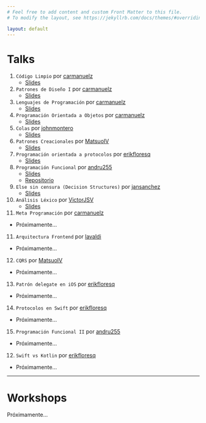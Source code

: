 ```yaml
---
# Feel free to add content and custom Front Matter to this file.
# To modify the layout, see https://jekyllrb.com/docs/themes/#overriding-theme-defaults

layout: default
---
```


# Talks

1. `Código Limpio` por [carmanuelz][carlosZarateGithub]
   - [Slides](https://docs.google.com/presentation/d/1jwdtryWsw_ETOjHe1gmPcQucssCm3Cl-M0AhMrrjTSU/edit?usp=sharing)
2. `Patrones de Diseño I` por [carmanuelz][carlosZarateGithub]
   - [Slides](https://docs.google.com/presentation/d/1Vr0POl4Agpg5lLdSltBkitLvNkuZMEX97fv3kXu8pBI/edit?usp=sharing)
3. `Lenguajes de Programación` por [carmanuelz][carlosZarateGithub]
   - [Slides](https://docs.google.com/presentation/d/1kNM9Iis5N86BQY1Ojjq5kZmPeO9wlZyAGjnoKgNuu3E/edit?usp=sharing)
4. `Programación Orientada a Objetos` por [carmanuelz][carlosZarateGithub]
   - [Slides](https://docs.google.com/presentation/d/191qr8Fu6dtQc4-oYlMW7hJ3QSrUAPnh--EmUt3JIzG0/edit?usp=sharing)
5. `Colas` por [johnmontero][johnMonteroGithub]
   - [Slides](https://docs.google.com/presentation/d/1h4h-acARTVGeL0DZ6EGtEsE7NFyn4XZuQrLC5w4iYZQ/edit?usp=sharing)
6. `Patrones Creacionales` por [MatsuoIV][pedroPairazamanGithub]
   - [Slides](https://docs.google.com/presentation/d/17iT9fkZje_I_srJ2VdKhCeMqAMUq5fGjUe_hIxG4mGo/edit?usp=sharing)
7. `Programación orientada a protocolos` por [erikfloresq][erikFloresGithub]
   - [Slides](https://pop-deck-txdkvlccbt.now.sh/#0)
8. `Programación Funcional` por [andru255][andresMunozGithub]
   - [Slides](https://docs.google.com/presentation/d/1qhLVkwcWxJ1KQwv3Vymd8lEq7VzrwAvA_4HmI3Ww2e0/edit?usp=sharing)
   - [Repositorio](https://github.com/und-tech/ProgFuncionalTaller)
9. `Else sin censura (Decision Structures)` por [jansanchez][janSanchezGithub]
   - [Slides](https://docs.google.com/presentation/d/1k9pEMlkzY9Fbichp50npVhGQUjzNmQ2cSrnR2KCWrKU/edit?usp=sharing)
10. `Análisis Léxico` por [VictorJSV][victorSandovalGithub]
      - [Slides](https://drive.google.com/open?id=1kxtIe7YuBFFlEloI-Nn_4k87-ICEuFsu3xQWJpD1daI)
11. `Meta Programación` por [carmanuelz][carlosZarateGithub]
   - Próximamente...
11. `Arquitectura Frontend` por [lavaldi][claudiaValdiviesoGithub]
   - Próximamente...
12. `CQRS` por [MatsuoIV][pedroPairazamanGithub]
   - Próximamente...
13. `Patrón delegate en iOS` por [erikfloresq][erikFloresGithub]
   - Próximamente...
14. `Protocolos en Swift` por [erikfloresq][erikFloresGithub]
   - Próximamente...
15. `Programación Funcional II` por [andru255][andresMunozGithub]
   - Próximamente...
12. `Swift vs Kotlin` por [erikfloresq][erikFloresGithub]
   - Próximamente...

[johnMonteroGithub]: https://github.com/johnmontero
[pedroPairazamanGithub]: https://github.com/MatsuoIV
[erikFloresGithub]: https://github.com/erikfloresq
[andresMunozGithub]: https://github.com/andru255
[janSanchezGithub]: https://github.com/jansanchez
[victorSandovalGithub]: https://github.com/VictorJSV
[carlosZarateGithub]: https://github.com/carmanuelz
[claudiaValdiviesoGithub]: https://github.com/lavaldi

---

# Workshops

Próximamente...